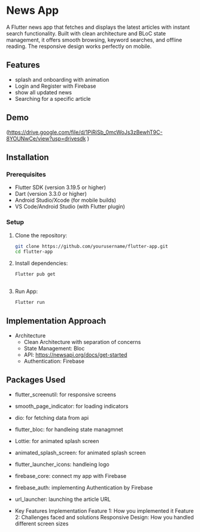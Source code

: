 # News App

A Flutter news app that fetches and displays the latest articles with instant search functionality. Built with clean architecture and BLoC state management, it offers smooth browsing, keyword searches, and offline reading. The responsive design works perfectly on mobile.

## Features

- splash and onboarding with animation 
- Login and Register with Firebase 
- show all updated news 
- Searching for a specific article 

## Demo

(https://drive.google.com/file/d/1PiRiSb_0mcWoJs3zBewhT9C-8YOUNwCe/view?usp=drivesdk )

## Installation

### Prerequisites

- Flutter SDK (version 3.19.5 or higher)
- Dart (version 3.3.0 or higher)
- Android Studio/Xcode (for mobile builds)
- VS Code/Android Studio (with Flutter plugin)

### Setup

1. Clone the repository:
   ```bash
   git clone https://github.com/yourusername/flutter-app.git
   cd flutter-app
   
2. Install dependencies:
   ```bash
   Flutter pub get
  

3. Run App:
   ```bash
   Flutter run


## Implementation Approach
- Architecture
  - Clean Architecture with separation of concerns
  - State Management: Bloc
  - API: https://newsapi.org/docs/get-started
  - Authentication: Firebase

## Packages Used
  - flutter_screenutil: for responsive screens
  - smooth_page_indicator: for loading indicators
  - dio: for fetching data from api
  - flutter_bloc: for handleing state managmnet 
  - Lottie: for animated splash screen
  - animated_splash_screen: for animated splash screen
  - flutter_launcher_icons: handleing logo
  - firebase_core: connect my app with Firebase
  - firebase_auth: implementing Authentication by Firebase
  - url_launcher: launching the article URL

- Key Features Implementation
  Feature 1: How you implemented it
  Feature 2: Challenges faced and solutions
  Responsive Design: How you handled different screen sizes
